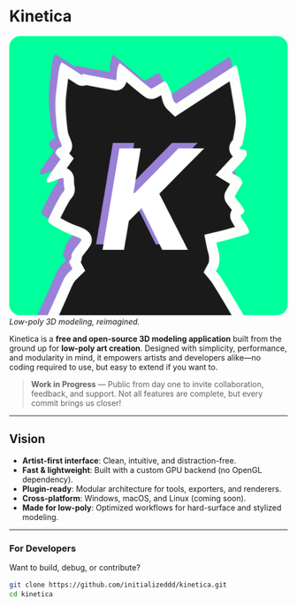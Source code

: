 # Kinetica

![Kinetica Logo](https://raw.githubusercontent.com/initializeddd/Kinetica/main/assets/logo.png)
*Low-poly 3D modeling, reimagined.*

Kinetica is a **free and open-source 3D modeling application** built from the ground up for **low-poly art creation**. Designed with simplicity, performance, and modularity in mind, it empowers artists and developers alike—no coding required to use, but easy to extend if you want to.

> **Work in Progress** — Public from day one to invite collaboration, feedback, and support. Not all features are complete, but every commit brings us closer!

---

## Vision

-  **Artist-first interface**: Clean, intuitive, and distraction-free.
-  **Fast & lightweight**: Built with a custom GPU backend (no OpenGL dependency).
-  **Plugin-ready**: Modular architecture for tools, exporters, and renderers.
-  **Cross-platform**: Windows, macOS, and Linux (coming soon).
-  **Made for low-poly**: Optimized workflows for hard-surface and stylized modeling.

---

### For Developers
Want to build, debug, or contribute?

```bash
git clone https://github.com/initializeddd/kinetica.git
cd kinetica
